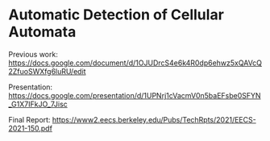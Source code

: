 # Automatic Detection of Cellular Automata

Previous work: https://docs.google.com/document/d/1OJUDrcS4e6k4R0dp6ehwz5xQAVcQ2ZfuoSWXfg6luRU/edit

Presentation: https://docs.google.com/presentation/d/1UPNrj1cVacmV0n5baEFsbe0SFYN_G1X7IFkJO_7Jisc

Final Report: https://www2.eecs.berkeley.edu/Pubs/TechRpts/2021/EECS-2021-150.pdf
